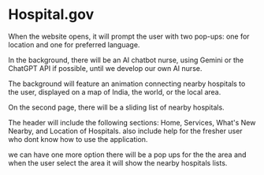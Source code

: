 # Hospital.gov
When the website opens, it will prompt the user with two pop-ups: one for location and one for preferred language.

In the background, there will be an AI chatbot nurse, using Gemini or the ChatGPT API if possible, until we develop our own AI nurse.

The background will feature an animation connecting nearby hospitals to the user, displayed on a map of India, the world, or the local area.

On the second page, there will be a sliding list of nearby hospitals.

The header will include the following sections: Home, Services, What's New Nearby, and Location of Hospitals. also include help for the fresher user who dont know how to use the application.

we can have one more option there will be a pop ups for the the area and when the user select the area it will show the nearby hospitals lists.




